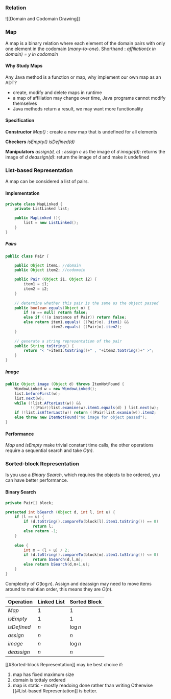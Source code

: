 ### Relation
![[Domain and Codomain Drawing]]

### Map
A map is a binary relation where each element of the domain pairs with only one element in the codomain (*many-to-one*).
Shorthand : *affiliation(x in domain) = y in codomain*

#### Why Study Maps
Any Java method is a function or map, why implement our own map as an ADT?
- create, modify and delete maps in runtime
- a map of affiliation may change over time, Java programs cannot modify themselves
- Java methods return a result, we may want more functionality

#### Specification
**Constructor**
*Map()* : create a new map that is undefined for all elements

**Checkers**
*isEmpty()*
*isDefined(d)*

**Manipulators** 
*assign(d, c)* : assign *c* as the image of *d*
*image(d)*: returns the image of *d*
*deassign(d)*: return the image of *d* and make it undefined

### List-based Representation
A map can be considered a list of pairs.

#### Implementation
```java
private class MapLinked {
	private ListLinked list;

	public MapLinked (){
		list = new ListLinked();
	}
}
```

##### Pairs
```java
public class Pair {

	public Object item1; //domain
	public Object item2; //codomain

	public Pair (Object i1, Object i2) {
		item1 = i1;
		item2 = i2;
	}
	
	// determine whether this pair is the same as the object passed
	public boolean equals(Object o) {
		if (o == null) return false;
		else if (!(o instance of Pair)) return false;
		else return item1.equals( ((Pair)o). item1) &&
					item2.equals( ((Pair)o).item2);
	}
	
	// generate a string representation of the pair
	public String toString() {
		return "< "+item1.toString()+" , "+item2.toString()+" >";
	}
}
```

##### Image
```java
public Object image (Object d) throws ItemNotFound {
	WindowLinked w = new WindowLinked();
	list.beforeFirst(w);
	list.next(w);
	while (!list.AfterLast(w)) &&
		   !((Pair))list.examine(w).item1.equals(d) ) list.next(w);
	if (!list.isAfterLast(w)) return ((Pair)list.examin(w)).item2;
	else throw new ItemNotFound("no image for object passed");
}
```

#### Performance
*Map* and *isEmpty* make trivial constant time calls, the other operations require a sequential search and take *O(n)*.

### Sorted-block Representation
Is you use a *Binary Search*, which requires the objects to be ordered, you can have better performance.

#### Binary Search
```java
private Pair[] block;

protected int bSearch (Object d, int l, int u) {  
	if (l == u) {  
		if (d.toString().compareTo(block[l].item1.toString()) == 0)  
			return l;  
		else return -1;  
	}  
	
	else {  
		int m = (l + u) / 2;  
		if (d.toString().compareTo(block[m].item1.toString()) <= 0)  
			return bSearch(d,l,m);  
		else return bSearch(d,m+1,u);  
	}  
}
```
Complexity of $O(\log n)$. Assign and deassign may need to move items around to maintian order, this means they are $O(n)$.

| Operation   | Linked List | Sorted Block |
| ----------- | ----------- | ------------ |
| *Map*       | 1           | 1            |
| *isEmpty*   | 1           | 1            |
| *isDefined* | $n$         | $\log n$     |
| *assign*    | $n$         | $n$          |
| *image*     | $n$         | $\log n$     |
| *deassign*  | $n$         | $n$             |

[[#Sorted-block Representation]] may be best choice if:
1. map has fixed maximum size
2. domain is tottaly ordered
3. map is static - mostly readoing done rather than writing
Otherwise [[#List-based Representation]] is better.